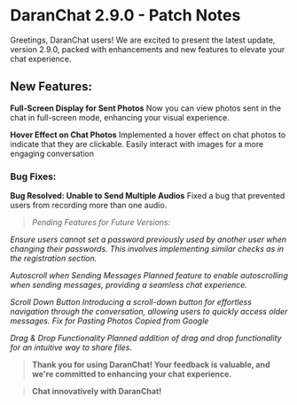 # DaranChat 2.9.0 - Patch Notes
Greetings, DaranChat users! We are excited to present the latest update, version 2.9.0, packed with enhancements and new features to elevate your chat experience.

## New Features:

**Full-Screen Display for Sent Photos**
Now you can view photos sent in the chat in full-screen mode, enhancing your visual experience.

**Hover Effect on Chat Photos**
Implemented a hover effect on chat photos to indicate that they are clickable. Easily interact with images for a more engaging conversation

### Bug Fixes:

**Bug Resolved: Unable to Send Multiple Audios**
Fixed a bug that prevented users from recording more than one audio.



> *Pending Features for Future Versions:*

*Ensure users cannot set a password previously used by another user when changing their passwords. This involves implementing similar checks as in the registration section.*

*Autoscroll when Sending Messages*
*Planned feature to enable autoscrolling when sending messages, providing a seamless chat experience.*

*Scroll Down Button*
*Introducing a scroll-down button for effortless navigation through the conversation, allowing users to quickly access older messages.*
*Fix for Pasting Photos Copied from Google*

*Drag & Drop Functionality*
*Planned addition of drag and drop functionality for an intuitive way to share files.*

> **Thank you for using DaranChat! Your feedback is valuable, and we're committed to enhancing your chat experience.**

> **Chat innovatively with DaranChat!**
